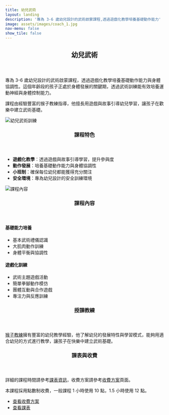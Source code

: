 ```yaml
---
title: 幼兒武術
layout: landing
description: '專為 3-6 歲幼兒設計的武術啟蒙課程,透過遊戲化教學培養基礎動作能力'
image: assets/images/coach_1.jpg
nav-menu: false
show_tile: false
---
```


<!-- Main -->
<div id="main">

<!-- One -->
<section id="one">
	<div class="inner">
		<header class="major">
			<h2>幼兒武術</h2>
		</header>
		<p>專為 3-6 歲幼兒設計的武術啟蒙課程，透過遊戲化教學培養基礎動作能力與身體協調性。這個年齡段的孩子正處於身體發展的關鍵期，透過武術訓練能有效培養運動神經與身體控制能力。</p>
		<p>課程由經驗豐富的猴子教練指導，他擅長用遊戲與故事引導幼兒學習，讓孩子在歡樂中建立武術基礎。</p>
	</div>
</section>

<!-- Two -->
<section id="two" class="spotlights">
	<section>
		<div class="image">
			<img src="{% link assets/images/coach_1.jpg %}" alt="幼兒武術訓練" data-position="center center" />
		</div>
		<div class="content">
			<div class="inner">
				<header class="major">
					<h3>課程特色</h3>
				</header>
				<ul>
					<li><strong>遊戲化教學</strong>：透過遊戲與故事引導學習，提升參與度</li>
					<li><strong>動作發展</strong>：培養基礎動作能力與身體協調性</li>
					<li><strong>小班制</strong>：確保每位幼兒都能獲得充分關注</li>
					<li><strong>安全環境</strong>：專為幼兒設計的安全訓練環境</li>
				</ul>
			</div>
		</div>
	</section>
	<section>
		<div class="image">
			<img src="{% link assets/images/coach_3.jpg %}" alt="課程內容" data-position="top center" />
		</div>
		<div class="content">
			<div class="inner">
				<header class="major">
					<h3>課程內容</h3>
				</header>
				<h4>基礎能力培養</h4>
				<ul>
					<li>基本武術禮儀認識</li>
					<li>大肌肉動作訓練</li>
					<li>身體平衡與協調性</li>
				</ul>
				<h4>遊戲化訓練</h4>
				<ul>
					<li>武術主題遊戲活動</li>
					<li>簡單拳腳動作模仿</li>
					<li>團體互動與合作遊戲</li>
					<li>專注力與反應訓練</li>
				</ul>
			</div>
		</div>
	</section>
</section>

<!-- Three -->
<section id="three">
	<div class="inner">
		<header class="major">
			<h3>授課教練</h3>
		</header>
		<p><a href="{% link teachers/coach-monkey.md %}">猴子教練</a>擁有豐富的幼兒教學經驗，他了解幼兒的發展特性與學習模式，能夠用適合幼兒的方式進行教學，讓孩子在快樂中建立武術基礎。</p>
	</div>
</section>

<!-- Four -->
<section id="four">
	<div class="inner">
		<header class="major">
			<h3>課表與收費</h3>
		</header>
		<p>詳細的課程時間請參考<a href="{% link schedule.md %}">課表資訊</a>，收費方案請參考<a href="{% link pricing.md %}">收費方案</a>頁面。</p>
		<p>本課程採用點數制收費，一般課程 1 小時使用 10 點，1.5 小時使用 12 點。</p>
		<ul class="actions">
			<li><a href="{% link pricing.md %}" class="button">查看收費方案</a></li>
			<li><a href="{% link schedule.md %}" class="button">查看課表</a></li>
		</ul>
	</div>
</section>

</div>
